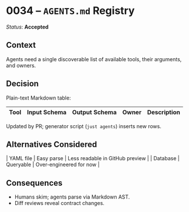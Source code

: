 # 0034 – `AGENTS.md` Registry

*Status*: **Accepted**

## Context

Agents need a single discoverable list of available tools, their arguments, and owners.

## Decision

Plain-text Markdown table:

| Tool | Input Schema | Output Schema | Owner | Description |
| ---- | ------------ | ------------- | ----- | ----------- |

Updated by PR; generator script (`just agents`) inserts new rows.

## Alternatives Considered

\| YAML file | Easy parse | Less readable in GitHub preview |
\| Database | Queryable | Over-engineered for now |

## Consequences

* Humans skim; agents parse via Markdown AST.
* Diff reviews reveal contract changes.
